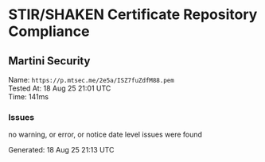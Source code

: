 # STIR/SHAKEN Certificate Repository Compliance

## Martini Security

Name: `https://p.mtsec.me/2e5a/ISZ7fuZdfM88.pem`\
Tested At: 18 Aug 25 21:01 UTC\
Time: 141ms

### Issues

no warning, or error, or notice date level issues were found

Generated: 18 Aug 25 21:13 UTC